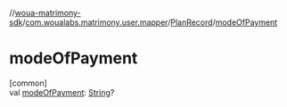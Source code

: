 //[woua-matrimony-sdk](../../../index.md)/[com.woualabs.matrimony.user.mapper](../index.md)/[PlanRecord](index.md)/[modeOfPayment](mode-of-payment.md)

# modeOfPayment

[common]\
val [modeOfPayment](mode-of-payment.md): [String](https://kotlinlang.org/api/latest/jvm/stdlib/kotlin/-string/index.html)?
